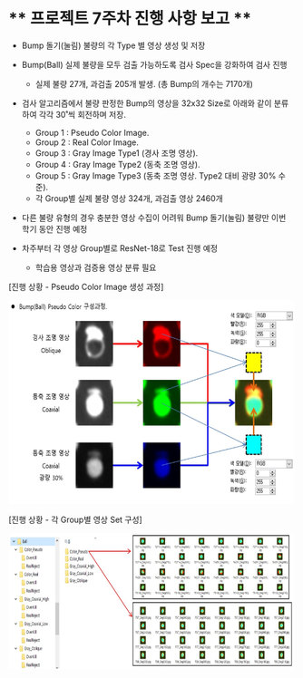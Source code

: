 # ** 프로젝트 7주차 진행 사항 보고 ** 

- Bump 돌기(눌림) 불량의 각 Type 별 영상 생성 및 저장
- Bump(Ball) 실제 불량을 모두 검출 가능하도록 검사 Spec을 강화하여 검사 진행
    + 실제 불량 27개, 과검출 205개 발생. (총 Bump의 개수는 7170개)
- 검사 알고리즘에서 불량 판정한 Bump의 영상을 32x32 Size로 아래와 같이 분류하여 각각 30˚씩 회전하며 저장.
    + Group 1 : Pseudo Color Image.
    + Group 2 : Real Color Image.
    + Group 3 : Gray Image Type1 (경사 조명 영상).
    + Group 4 : Gray Image Type2 (동축 조명 영상).
    + Group 5 : Gray Image Type3 (동축 조명 영상. Type2 대비 광량 30% 수준).
    + 각 Group별 실제 불량 영상 324개, 과검출 영상 2460개

- 다른 불량 유형의 경우 충분한 영상 수집이 어려워 Bump 돌기(눌림) 불량만 이번 학기 동안 진행 예정
- 차주부터 각 영상 Group별로 ResNet-18로 Test 진행 예정
    + 학습용 영상과 검증용 영상 분류 필요 

[진행 상황 - Pseudo Color Image 생성 과정]</p>
<img src="./CreatePseudoColorImage.jpg"  width="640" height="360"> 

[진행 상황 - 각 Group별 영상 Set 구성]</p>
<img src="./영상Set구성.jpg"  width="700" height="240"> 
 
<p align="center">
 
</p>
</br>
